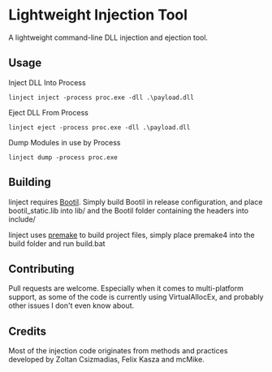 Lightweight Injection Tool
=======================

A lightweight command-line DLL injection and ejection tool.

Usage
-----

Inject DLL Into Process
```
linject inject -process proc.exe -dll .\payload.dll
```

Eject DLL From Process
```
linject eject -process proc.exe -dll .\payload.dll
```
Dump Modules in use by Process
```
linject dump -process proc.exe
```

Building
--------

linject requires [Bootil](https://github.com/garrynewman/bootil). Simply build Bootil in release configuration, and place bootil_static.lib into lib/ and the Bootil folder containing the headers into include/

linject uses [premake](http://industriousone.com/premake) to build project files, simply place premake4 into the build folder and run build.bat

Contributing
------------

Pull requests are welcome. Especially when it comes to multi-platform support, as some of the code is currently using VirtualAllocEx, and probably other issues I don't even know about.

Credits
-------

Most of the injection code originates from methods and practices developed by Zoltan Csizmadias, Felix Kasza and mcMike.